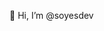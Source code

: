👋 Hi, I’m @soyesdev

<!---
soyesdev/soyesdev is a ✨ special ✨ repository because its `README.md` (this file) appears on your GitHub profile.
You can click the Preview link to take a look at your changes.
--->
